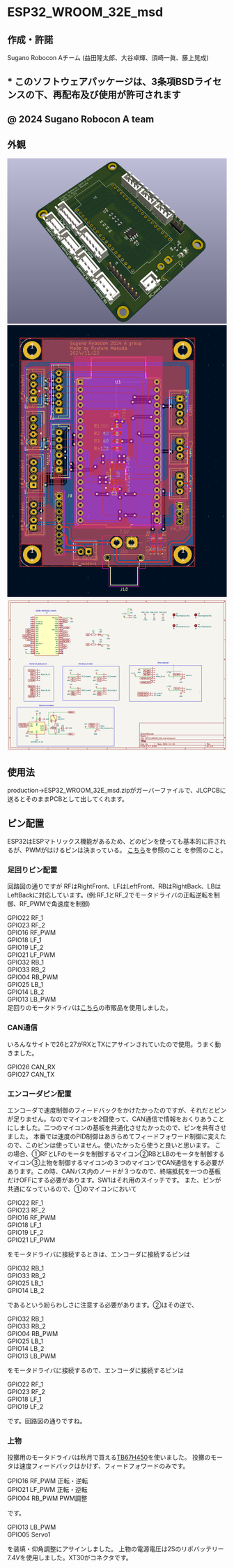# ESP32_WROOM_32E_msd
## 作成・許諾 
Sugano Robocon Aチーム (益田隆太郎、大谷卓輝、須崎一眞、藤上晃成)  
## * このソフトウェアパッケージは、3条項BSDライセンスの下、再配布及び使用が許可されます
## @ 2024 Sugano Robocon A team
## 外観
![3Dviewr](https://github.com/Sugano-robocon-2024-A-group/ESP32_WROOM32E_PCB_mr/blob/main/pictures/3Dviewer.png)
![PCBViwer](https://github.com/Sugano-robocon-2024-A-group/ESP32_WROOM32E_PCB_mr/blob/main/pictures/PCB_editor.png)
![回路図](https://github.com/Sugano-robocon-2024-A-group/ESP32_WROOM32E_PCB_mr/blob/main/pictures/%E5%9B%9E%E8%B7%AF%E5%9B%B3_editor.png)
## 使用法
production→ESP32_WROOM_32E_msd.zipがガーバーファイルで、JLCPCBに送るとそのままPCBとして出してくれます。
## ピン配置
ESP32はESPマトリックス機能があるため、どのピンを使っても基本的に許されるが、PWMがはけるピンは決まっている。
[こちら](https://docs.sunfounder.com/projects/umsk/ja/latest/07_appendix/esp32_wroom_32e.html)を参照のこと
を参照のこと。
### 足回りピン配置
回路図の通りですが
RFはRightFront、LFはLeftFront、RBはRightBack、LBはLeftBackに対応しています。(例:RF_1とRF_2でモータドライバの正転逆転を制御、RF_PWMで角速度を制御)

GPIO22 RF_1  
GPIO23 RF_2  
GPIO16 RF_PWM  
GPIO18 LF_1  
GPIO19 LF_2  
GPIO21 LF_PWM  
GPIO32 RB_1  
GPIO33 RB_2  
GPIO04 RB_PWM  
GPIO25 LB_1  
GPIO14 LB_2  
GPIO13 LB_PWM  
足回りのモータドライバは[こちら](https://osoyoo.com/2022/02/25/osoyoo-model-y-4-channel-motor-driver/)の市販品を使用しました。

### CAN通信
いろんなサイトで26と27がRXとTXにアサインされていたので使用。うまく動きました。

GPIO26 CAN_RX  
GPIO27 CAN_TX  

### エンコーダピン配置
エンコーダで速度制御のフィードバックをかけたかったのですが、それだとピンが足りません。なのでマイコンを2個使って、CAN通信で情報をおくりあうことにしました。二つのマイコンの基板を共通化させたかったので、ピンを共有させました。
本番では速度のPID制御はあきらめてフィードフォワード制御に変えたので、このピンは使っていません。使いたかったら使うと良いと思います。
この場合、①RFとLFのモータを制御するマイコン②RBとLBのモータを制御するマイコン③上物を制御するマイコンの３つのマイコンでCAN通信をする必要があります。この時、CANバス内のノードが３つなので、終端抵抗を一つの基板だけOFFにする必要があります。SW1はそれ用のスイッチです。
また、ピンが共通になっているので、①のマイコンにおいて

GPIO22 RF_1  
GPIO23 RF_2  
GPIO16 RF_PWM  
GPIO18 LF_1  
GPIO19 LF_2  
GPIO21 LF_PWM  

をモータドライバに接続するときは、エンコーダに接続するピンは

GPIO32 RB_1  
GPIO33 RB_2  
GPIO25 LB_1  
GPIO14 LB_2  

であるという紛らわしさに注意する必要があります。②はその逆で、

GPIO32 RB_1  
GPIO33 RB_2  
GPIO04 RB_PWM  
GPIO25 LB_1  
GPIO14 LB_2  
GPIO13 LB_PWM  

をモータドライバに接続するので、エンコーダに接続するピンは

GPIO22 RF_1  
GPIO23 RF_2  
GPIO18 LF_1  
GPIO19 LF_2  

です。回路図の通りですね。
### 上物
投擲用のモータドライバは秋月で買える[TB67H450](https://akizukidenshi.com/catalog/g/g114753/)を使いました。
投擲のモータは速度フィードバックはかけず、フィードフォワードのみです。

GPIO16 RF_PWM 正転・逆転  
GPIO21 LF_PWM 正転・逆転  
GPIO04 RB_PWM PWM調整  

です。

GPIO13 LB_PWM  
GPIO05 Servo1  

を装填・仰角調整にアサインしました。
上物の電源電圧は2Sのリポバッテリー7.4Vを使用しました。XT30がコネクタです。






